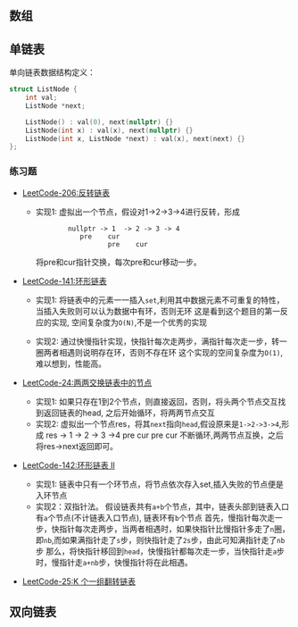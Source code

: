 
## 数组

## 单链表
单向链表数据结构定义：
```C++
struct ListNode {
    int val;
    ListNode *next;

    ListNode() : val(0), next(nullptr) {}
    ListNode(int x) : val(x), next(nullptr) {}
    ListNode(int x, ListNode *next) : val(x), next(next) {}
};
```

### 练习题
- [LeetCode-206:反转链表](https://leetcode-cn.com/problems/reverse-linked-list/)
  - 实现1: 虚拟出一个节点，假设对1->2->3->4进行反转，形成
    ```
            nullptr -> 1  -> 2 -> 3 -> 4
               pre    cur
                      pre    cur
    ```
    将pre和cur指针交换，每次pre和cur移动一步。

- [LeetCode-141:环形链表](https://leetcode-cn.com/problems/linked-list-cycle/)
  - 实现1: 将链表中的元素一一插入`set`,利用其中数据元素不可重复的特性，当插入失败则可以认为数据中有环，否则无环
    这是看到这个题目的第一反应的实现, 空间复杂度为`O(N)`,不是一个优秀的实现

  - 实现2: 通过快慢指针实现，快指针每次走两步，满指针每次走一步，转一圈两者相遇则说明存在环，否则不存在环
    这个实现的空间复杂度为`O(1)`,难以想到，性能高。

- [LeetCode-24:两两交换链表中的节点](https://leetcode-cn.com/problems/swap-nodes-in-pairs/)
    - 实现1: 如果只存在1到2个节点，则直接返回，否则，将头两个节点交互找到返回链表的head, 之后开始循环，将两两节点交互
    - 实现2: 虚拟出一个节点res，将其`next`指向`head`,假设原来是`1->2->3->4`,形成
                  res ->  1  ->  2  ->  3 ->4
                  pre    cur
                                pre    cur
      不断循环,两两节点互换，之后将res->next返回即可。
- [LeetCode-142:环形链表 II](https://leetcode-cn.com/problems/linked-list-cycle-ii/)
    - 实现1: 链表中只有一个环节点，将节点依次存入set,插入失败的节点便是入环节点
    - 实现2：双指针法。
      假设链表共有`a+b`个节点，其中，链表头部到链表入口有`a`个节点(不计链表入口节点), 链表环有`b`个节点
      首先，慢指针每次走一步，快指针每次走两步，当两者相遇时，如果快指针比慢指针多走了`n`圈，即`nb`,而如果满指针走了`s`步，则快指针走了`2s`步，由此可知满指针走了`nb`步
      那么，将快指针移回到`head`，快慢指针都每次走一步，当快指针走`a`步时，慢指针走`a+nb`步，快慢指针将在此相遇。

- [LeetCode-25:K 个一组翻转链表](https://leetcode-cn.com/problems/reverse-nodes-in-k-group/)

## 双向链表
